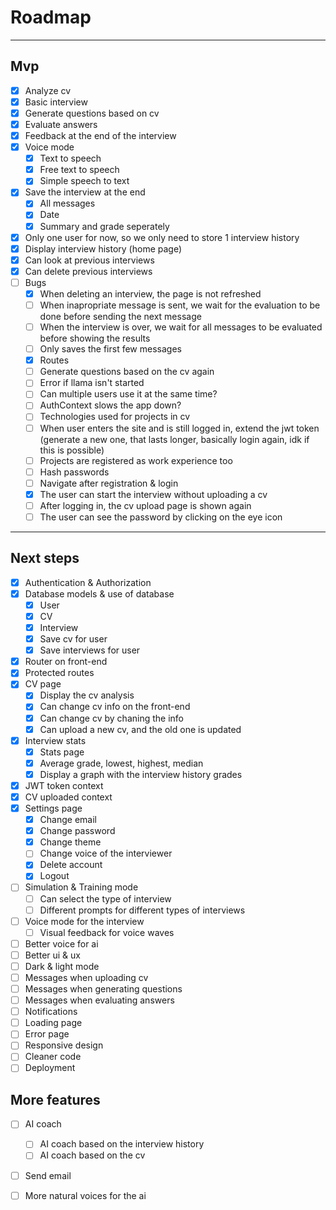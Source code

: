 # Roadmap
---
## Mvp
- [x] Analyze cv
- [x] Basic interview
- [x] Generate questions based on cv
- [x] Evaluate answers
- [x] Feedback at the end of the interview
- [x] Voice mode
    - [x] Text to speech
    - [x] Free text to speech
    - [x] Simple speech to text
- [x] Save the interview at the end
    - [x] All messages
    - [x] Date
    - [x] Summary and grade seperately
- [x] Only one user for now, so we only need to store 1 interview history
- [x] Display interview history (home page)
- [x] Can look at previous interviews
- [x] Can delete previous interviews
- [ ] Bugs
    - [x] When deleting an interview, the page is not refreshed
    - [ ] When inapropriate message is sent, we wait for the evaluation to be done before sending the next message
    - [ ] When the interview is over, we wait for all messages to be evaluated before showing the results
    - [ ] Only saves the first few messages
    - [x] Routes 
    - [ ] Generate questions based on the cv again
    - [ ] Error if llama isn't started
    - [ ] Can multiple users use it at the same time?
    - [ ] AuthContext slows the app down?
    - [ ] Technologies used for projects in cv
    - [ ] When user enters the site and is still logged in, extend the jwt token (generate a new one, that lasts longer, basically login again, idk if this is possible)
    - [ ] Projects are registered as work experience too
    - [ ] Hash passwords
    - [ ] Navigate after registration & login
    - [x] The user can start the interview without uploading a cv
    - [ ] After logging in, the cv upload page is shown again
    - [ ] The user can see the password by clicking on the eye icon
---
## Next steps

- [x] Authentication & Authorization
- [x] Database models & use of database
    - [x] User
    - [x] CV
    - [x] Interview
    - [x] Save cv for user
    - [x] Save interviews for user
- [x] Router on front-end
- [x] Protected routes
- [x] CV page
    - [x] Display the cv analysis
    - [x] Can change cv info on the front-end
    - [x] Can change cv by chaning the info
    - [x] Can upload a new cv, and the old one is updated
- [x] Interview stats
    - [x] Stats page
    - [x] Average grade, lowest, highest, median
    - [x] Display a graph with the interview history grades
- [x] JWT token context 
- [x] CV uploaded context
- [x] Settings page
    - [x] Change email
    - [x] Change password
    - [x] Change theme
    - [ ] Change voice of the interviewer
    - [x] Delete account
    - [x] Logout
- [ ] Simulation & Training mode
    - [ ] Can select the type of interview 
    - [ ] Different prompts for different types of interviews

- [ ] Voice mode for the interview
    - [ ] Visual feedback for voice waves
- [ ] Better voice for ai
- [ ] Better ui & ux
- [ ] Dark & light mode
- [ ] Messages when uploading cv
- [ ] Messages when generating questions
- [ ] Messages when evaluating answers
- [ ] Notifications
- [ ] Loading page
- [ ] Error page
- [ ] Responsive design
- [ ] Cleaner code
- [ ] Deployment

## More features
- [ ] AI coach
    - [ ] AI coach based on the interview history
    - [ ] AI coach based on the cv
- [ ] Send email
- [ ] More natural voices for the ai


